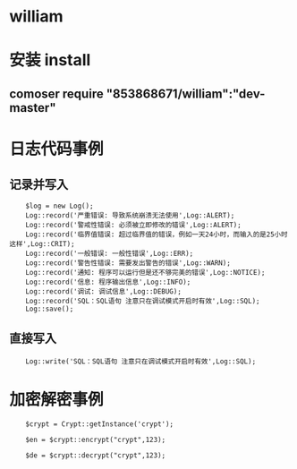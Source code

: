 # william

# 安装 install

## comoser require "853868671/william":"dev-master"

# 日志代码事例

## 记录并写入

		$log = new Log();
		Log::record('严重错误: 导致系统崩溃无法使用',Log::ALERT);
		Log::record('警戒性错误: 必须被立即修改的错误',Log::ALERT);
		Log::record('临界值错误: 超过临界值的错误，例如一天24小时，而输入的是25小时这样',Log::CRIT);
		Log::record('一般错误: 一般性错误',Log::ERR);
		Log::record('警告性错误: 需要发出警告的错误',Log::WARN);
		Log::record('通知: 程序可以运行但是还不够完美的错误',Log::NOTICE);
		Log::record('信息: 程序输出信息',Log::INFO);
		Log::record('调试: 调试信息',Log::DEBUG);
		Log::record('SQL：SQL语句 注意只在调试模式开启时有效',Log::SQL);
		Log::save();
## 直接写入

		Log::write('SQL：SQL语句 注意只在调试模式开启时有效',Log::SQL);

# 加密解密事例	

		$crypt = Crypt::getInstance('crypt');

		$en = $crypt::encrypt("crypt",123);

		$de = $crypt::decrypt("crypt",123);


